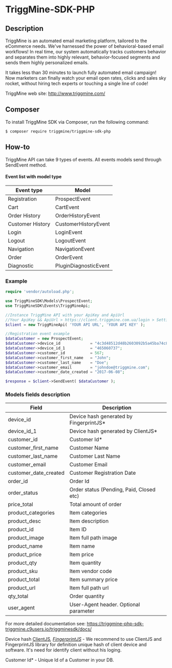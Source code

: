 # TriggMine-SDK-PHP
## Description
TriggMine is an automated email marketing platform, tailored to the eCommerce needs. We've harnessed the power of behavioral-based email workflows! In real time, our system automatically tracks customers behavior and separates them into highly relevant, behavior-focused segments and sends them highly personalized emails.

It takes less than 30 minutes to launch fully automated email campaign! Now marketers can finally watch your email open rates, clicks and sales sky rocket, without hiring tech experts or touching a single line of code!

TriggMine web site: http://www.triggmine.com/

## Composer
To install TriggMine SDK via Composer, run the following command:

`$ composer require triggmine/triggmine-sdk-php`

## How-to
TriggMine API сan take 9 types of events. All events models send through SendEvent method.

#### Event list with model type 
**Event type** | **Model** |
--|--|
Registration | ProspectEvent |
Cart | CartEvent |
Order History | OrderHistoryEvent |
Customer History | CustomerHistoryEvent |
Login | LoginEvent |
Logout | LogoutEvent |
Navigation | NavigationEvent |
Order | OrderEvent |
Diagnostic | PluginDiagnosticEvent |


### Example
```PHP
require 'vendor/autoload.php';

use TriggMineSDK\Models\ProspectEvent;
use TriggMineSDK\Events\TriggMineApi;

//Instance TriggMine API with your ApiKey and ApiUrl
//Your ApiKey && ApiUrl > https://client.triggmine.com.ua/login > Settings > Integration 
$client = new TriggMineApi( 'YOUR API URL', 'YOUR API KEY' );

//Registration event example
$dataCustomer = new ProspectEvent;
$dataCustomer->device_id             = "4c3d48512d48b2603092b5a45ba74c8c";
$dataCustomer->device_id_1           = "465060737";
$dataCustomer->customer_id           = 567;
$dataCustomer->customer_first_name   = "John";
$dataCustomer->customer_last_name    = "Doe";
$dataCustomer->customer_email        = "johndoe@triggmine.com";
$dataCustomer->customer_date_created = "2017-06-08";

$response = $client->SendEvent( $dataCustomer );
```

### Models fields description
**Field** | **Description**|
--|--|
device_id|Device hash generated by FingerprintJS*|
device_id_1|Device hash generated by ClientJS*|
customer_id|Customer Id*|
customer_first_name|Customer Name|
customer_last_name|Customer Last Name|
customer_email|Customer Email|
customer_date_created|Customer Registration Date|
order_id|Order Id|
order_status|Order status (Pending, Paid, Closed etc)|
price_total|Total amount of order|
product_categories|Item categories|
product_desc|Item description|
product_id|Item ID|
product_image|Item full path image|
product_name|Item name|
product_price|Item price|
product_qty|Item quantity|
product_sku|Item vendor code| 
product_total|Item summary price|
product_url|Item full path url|
qty_total|Order quantity|
user_agent|User-Agent header. Optional parameter|

For more detailed documentation see: https://triggmine-php-sdk-triggmine.c9users.io/triggminesdk/docs/

Device hash [ClientJS](https://clientjs.org/)*, [FingerprintJS](https://valve.github.io/fingerprintjs/)* - We recommend to use ClientJS and FingerprintJS library for definition unique hash of client device and software. It's need for identify client without his loging.

Customer Id* - Unique Id of a Customer in your DB.